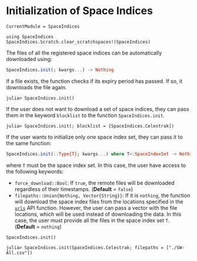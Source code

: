 # Initialization of Space Indices

```@meta
CurrentModule = SpaceIndices
```

```@setup init
using SpaceIndices
SpaceIndices.Scratch.clear_scratchspaces!(SpaceIndices)
```

The files of all the registered space indices can be automatically downloaded using:

```julia
SpaceIndices.init(; kwargs...) -> Nothing
```

If a file exists, the function checks if its expiry period has passed. If so, it downloads
the file again.

```julia-repl
julia> SpaceIndices.init()
```

If the user does not want to download a set of space indices, they can pass them in the
keyword `blocklist` to the function `SpaceIndices.init`.

```julia-repl
julia> SpaceIndices.init(; blocklist = [SpaceIndices.Celestrak])
```

If the user wants to initialize only one space index set, they can pass it to the same
function:

```julia
SpaceIndices.init(::Type{T}; kwargs...) where T<:SpaceIndexSet -> Nothing
```

where `T` must be the space index set. In this case, the user have access to the following
keywords:

- `force_download::Bool`: If `true`, the remote files will be downloaded regardless of their
    timestamps.
    (**Default** = `false`)
- `filepaths::Union{Nothing, Vector{String}}`: If it is `nothing`, the function will
    download the space index files from the locations specified in the [`urls`](@ref)
    API function. However, the user can pass a vector with the file locations, which will be
    used instead of downloading the data. In this case, the user must provide all the files
    in the space index set `T`.
    (**Default** = `nothing`)

```@repl init
SpaceIndices.init()
```

```julia-repl
julia> SpaceIndices.init(SpaceIndices.Celestrak; filepaths = ["./SW-All.csv"])
```
